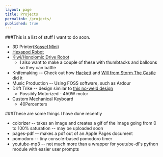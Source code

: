 ```yaml
---
layout: page
title: Projects
permalink: /projects/
published: true
---
```


###This is a list of stuff I want to do soon.
* 3D Printer([Kossel Mini][kossel])
* [Hexapod Robot][hex]
* [Kiwi/Honolomic Drive Robot][hex]
  * I also want to make a couple of these with thumbtacks and balloons so they can battle
* Knifemaking -- Check out how [Hackett][hackett] and [Will from Storm The Castle][stc] did it
* Music Production -- Using FOSS software, such as Ardour
* Drift Trike -- design similar to [this no-weld design][drift]
	* Possibly Motorized - 450W motor
* Custom Mechanical Keyboard
	* 40Percenters

###These are some things I have done recently
* colorizer -- takes an image and creates a gif of the image going from 0 to 100% saturation -- may be uploaded soon
* pages-pdf -- makes a pdf out of an Apple Pages document
* pomodoro -- tiny console-based pomodoro timer
* youtube-mp3 -- not much more than a wrapper for youtube-dl's python module with easier user prompts

[kossel]: http://reprap.org/wiki/Kossel
[hex]: http://www.thingiverse.com/thing:30088
[kiwi]: http://makezine.com/projects/make-40/kiwi/
[hackett]: http://www.popsci.com/article/diy/how-i-used-paint-can-forge-rugged-knife-video?18xYfXeZ1TFg3M94.03
[stc]: http://www.stormthecastle.com/blacksmithing/blacksmithing-a-knife/knifemaking.htm
[DAW]: https://en.wikipedia.org/wiki/Digital_audio_workstation
[drift]: https://www.youtube.com/watch?v=4-eC2UN8qTg
